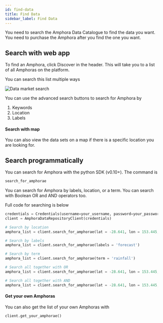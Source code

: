 ```yaml
---
id: find-data
title: Find Data
sidebar_label: Find Data
---
```


You need to search the Amphora Data Catalogue to find the data you want. You need to purchase the Amphora after you find the one you want.

## Search with web app

To find an Amphora, click Discover in the header. This will take you to a list of all Amphoras on the platform. 

You can search this list multiple ways 

![Data market search](/img/DataMarketSearch.jpg)

You can use the advanced search buttons to search for Amphora by 
1) Keywords
2) Location
3) Labels

#### Search with map

You can also view the data sets on a map if there is a specific location you are looking for.

## Search programmatically

You can search for Amphora with the python SDK (v0.10+). The command is
```py
search_for_amphorae
```
You can search for Amphora by labels, location, or a term. You can search with Boolean OR and AND operators too.

Full code for searching is below
```py
credentials = Credentials(username=your_username, password=your_password)
client = AmphoraDataRepositoryClient(credentials)

# Search by location
amphora_list = client.search_for_amphorae(lat = -28.641, lon = 153.445, dist = 50)

# Search by labels
amphora_list = client.search_for_amphorae(labels = 'forecast')

# Search by term
amphora_list = client.search_for_amphorae(term = 'rainfall')

# Search all together with OR
amphora_list = client.search_for_amphorae(lat = -28.641, lon = 153.445, dist = 50, labels = 'forecast', term = 'rainfall', search_term = 'OR')

# Search all together with AND
amphora_list = client.search_for_amphorae(lat = -28.641, lon = 153.445, dist = 50, labels = 'forecast', term = 'rainfall', search_term = 'AND')
```

#### Get your own Amphoras

You can also get the list of your own Amphoras with
```py
client.get_your_amphorae()
```
